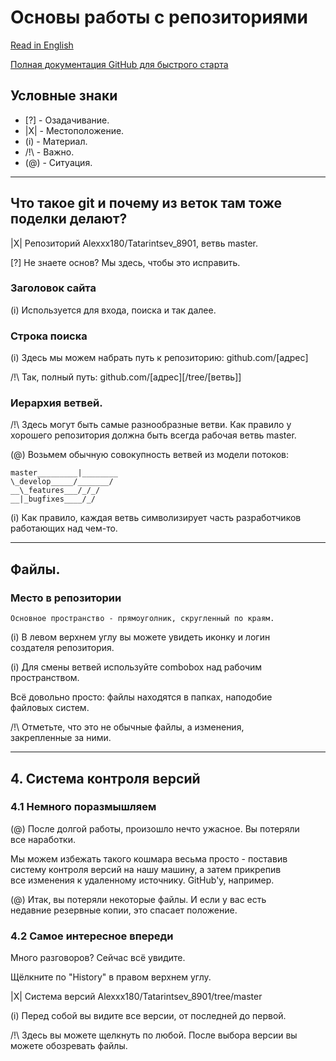 ﻿# Основы работы с репозиториями

[Read in English](https://github.com/Alexxx180/Desert-Rage/blob/help/READMEru.md)

[Полная документация GitHub для быстрого старта](https://docs.github.com/en/get-started/quickstart/hello-world)

## Условные знаки

- [?] - Озадачивание.
- |X| - Местоположение.
- (i) - Материал.
- /!\ - Важно.
- (@) - Ситуация.

---

## Что такое git и почему из веток там тоже поделки делают?

|X| Репозиторий Alexxx180/Tatarintsev_8901, ветвь master.

[?] Не знаете основ? Мы здесь, чтобы это исправить.

### Заголовок сайта

(i) Используется для входа, поиска и так далее.

### Строка поиска

(i) Здесь мы можем набрать путь к репозиторию:
  github.com/[адрес]

/!\ Так, полный путь:
  github.com/[адрес][/tree/[ветвь]]

### Иерархия ветвей.

/!\ Здесь могут быть самые разнообразные ветви. Как правило у  
хорошего репозитория должна быть всегда рабочая ветвь master.

(@) Возьмем обычную совокупность ветвей из модели потоков:

    master_________|________
    \_develop_____/_______/
    __\_features___/_/_/
    __|_bugfixes____/_/

(i) Как правило, каждая ветвь символизирует часть разработчиков  
работающих над чем-то.

---

## Файлы.

### Место в репозитории

    Основное пространство - прямоуголник, скругленный по краям. 

(i) В левом верхнем углу вы можете увидеть иконку и логин  
создателя репозитория.

(i) Для смены ветвей используйте combobox над рабочим  
пространством.
  
  Всё довольно просто: файлы находятся в папках, наподобие  
файловых систем.

/!\ Отметьте, что это не обычные файлы, а изменения,  
закрепленные за ними.

---

## 4. Система контроля версий

### 4.1 Немного поразмышляем

(@) После долгой работы, произошло нечто ужасное. Вы потеряли  
все наработки.

Мы можем избежать такого кошмара весьма просто - поставив  
систему контроля версий на нашу машину, а затем прикрепив  
все изменения к удаленному источнику. GitHub'у, например.

(@) Итак, вы потеряли некоторые файлы. И если у вас есть  
недавние резервные копии, это спасает положение.

### 4.2 Самое интересное впереди

Много разговоров? Cейчас всё увидите.

Щёлкните по "History" в правом верхнем углу.

|X| Система версий Alexxx180/Tatarintsev_8901/tree/master

(i) Перед собой вы видите все версии, от последней до первой.

/!\ Здесь вы можете щелкнуть по любой. После выбора версии
вы можете обозревать файлы.